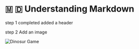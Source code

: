 # 🇲 🇩 Understanding Markdown
step 1 completed added a header

step 2
Add an image

![Dinosur Game](https://user-images.githubusercontent.com/74038190/212284136-03988914-d899-44b4-b1d9-4eeccf656e44.gif)
